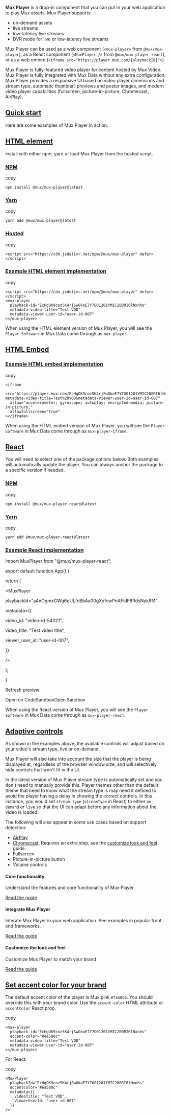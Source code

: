 **Mux Player** is a drop-in component that you can put in your web application to play Mux assets. Mux Player supports:

- on-demand assets
- live streams
- low-latency live streams
- DVR mode for live or low-latency live streams

Mux Player can be used as a web component (`<mux-player>` from `@mux/mux-player`), as a React component (`<MuxPlayer />` from `@mux/mux-player-react`), or as a web embed (`<iframe src="https://player.mux.com/{playbackId}">`)

Mux Player is fully-featured video player for content hosted by Mux Video. Mux Player is fully integrated with Mux Data without any extra configuration. Mux Player provides a responsive UI based on video player dimensions and stream type, automatic thumbnail previews and poster images, and modern video player capabilities (fullscreen, picture-in-picture, Chromecast, AirPlay).

## [Quick start](#quick-start)

Here are some examples of Mux Player in action.

## [HTML element](#html-element)

Install with either npm, yarn or load Mux Player from the hosted script.

### [NPM](#npm)

copy

```
npm install @mux/mux-player@latest
```

### [Yarn](#yarn)

copy

```
yarn add @mux/mux-player@latest
```

### [Hosted](#hosted)

copy

```
<script src="https://cdn.jsdelivr.net/npm/@mux/mux-player" defer></script>
```

### [Example HTML element implementation](#example-html-element-implementation)

copy

```
<script src="https://cdn.jsdelivr.net/npm/@mux/mux-player" defer></script>
<mux-player
  playback-id="EcHgOK9coz5K4rjSwOkoE7Y7O01201YMIC200RI6lNxnhs"
  metadata-video-title="Test VOD"
  metadata-viewer-user-id="user-id-007"
></mux-player>
```

When using the HTML element version of Mux Player, you will see the `Player Software` in Mux Data come through as `mux-player`.

## [HTML Embed](#html-embed)

### [Example HTML embed implementation](#example-html-embed-implementation)

copy

```
<iframe
  src="https://player.mux.com/EcHgOK9coz5K4rjSwOkoE7Y7O01201YMIC200RI6lNxnhs?metadata-video-title=Test%20VOD&metadata-viewer-user-id=user-id-007"
  allow="accelerometer; gyroscope; autoplay; encrypted-media; picture-in-picture;"
  allowfullscreen="true"
></iframe>
```

When using the HTML embed version of Mux Player, you will see the `Player Software` in Mux Data come through as `mux-player-iframe`.

## [React](#react)

You will need to select one of the package options below. Both examples will automatically update the player. You can always anchor the package to a specific version if needed.

### [NPM](#npm-1)

copy

```
npm install @mux/mux-player-react@latest
```

### [Yarn](#yarn-1)

copy

```
yarn add @mux/mux-player-react@latest
```

### [Example React implementation](#example-react-implementation)

import MuxPlayer from "@mux/mux-player-react";

export default function App() {

return (

<MuxPlayer

playbackId\="a4nOgmxGWg6gULfcBbAa00gXyfcwPnAFldF8RdsNyk8M"

metadata\={{

video_id: "video-id-54321",

video_title: "Test video title",

viewer_user_id: "user-id-007",

}}

/>

);

}

Refresh preview

Open on CodeSandboxOpen Sandbox

When using the React version of Mux Player, you will see the `Player Software` in Mux Data come through as `mux-player-react`.

## [Adaptive controls](#adaptive-controls)

As shown in the examples above, the available controls will adjust based on your video's stream type, live or on-demand.

Mux Player will also take into account the size that the player is being displayed at, regardless of the browser window size, and will selectively hide controls that won't fit in the UI.

In the latest version of Mux Player stream type is automatically set and you don't need to manually provide this. Player themes other than the default theme that need to know what the stream type is may need it defined to avoid the player having a delay in showing the correct controls. In this instance, you would set `stream-type` (`streamType` in React) to either `on-demand` or `live` so that the UI can adapt before any information about the video is loaded.

The following will also appear in some use cases based on support detection:

- [AirPlay](https://www.apple.com/airplay/)
- [Chromecast](https://store.google.com/us/product/chromecast). Requires an extra step, see the [customize look and feel](/docs/guides/player-customize-look-and-feel) guide.
- Fullscreen
- Picture-in-picture button
- Volume controls

#### Core functionality

Understand the features and core functionality of Mux Player

[Read the guide](/docs/guides/player-core-functionality)

#### Integrate Mux Player

Interate Mux Player in your web application. See examples in popular front end frameworks.

[Read the guide](/docs/guides/player-integrate-in-your-webapp)

#### Customize the look and feel

Customize Mux Player to match your brand

[Read the guide](/docs/guides/player-customize-look-and-feel)

## [Set accent color for your brand](#set-accent-color-for-your-brand)

The default accent color of the player is Mux pink `#fa50b5`. You should override this with your brand color. Use the `accent-color` HTML attribute or `accentColor` React prop.

copy

```
<mux-player
  playback-id="EcHgOK9coz5K4rjSwOkoE7Y7O01201YMIC200RI6lNxnhs"
  accent-color="#ea580c"
  metadata-video-title="Test VOD"
  metadata-viewer-user-id="user-id-007"
></mux-player>
```

For React:

copy

```
<MuxPlayer
  playbackId="EcHgOK9coz5K4rjSwOkoE7Y7O01201YMIC200RI6lNxnhs"
  accentColor="#ea580c"
  metadata={{
    videoTitle: "Test VOD",
    ViewerUserId: "user-id-007"
  }}
/>
```
